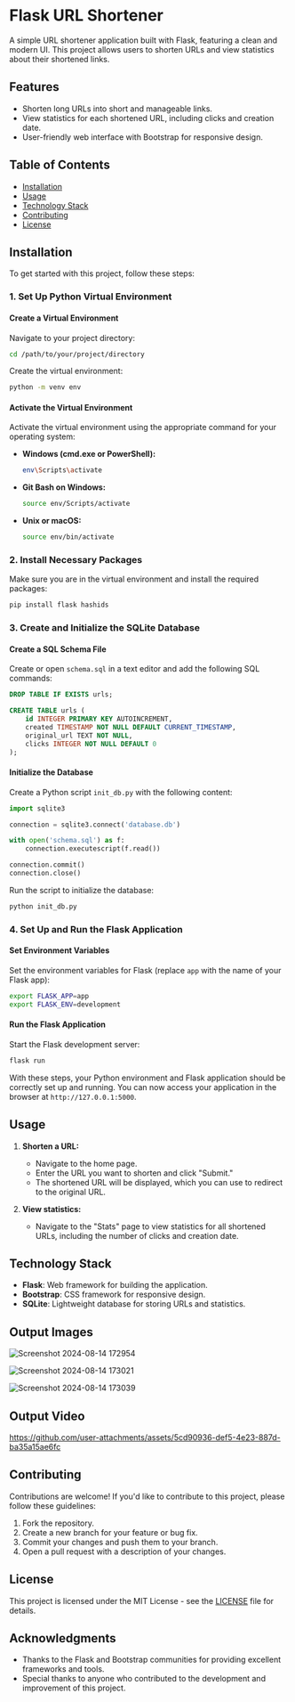 # Flask URL Shortener

A simple URL shortener application built with Flask, featuring a clean and modern UI. This project allows users to shorten URLs and view statistics about their shortened links.

## Features

- Shorten long URLs into short and manageable links.
- View statistics for each shortened URL, including clicks and creation date.
- User-friendly web interface with Bootstrap for responsive design.

## Table of Contents

- [Installation](#installation)
- [Usage](#usage)
- [Technology Stack](#technology-stack)
- [Contributing](#contributing)
- [License](#license)

## Installation

To get started with this project, follow these steps:

### 1. Set Up Python Virtual Environment

#### Create a Virtual Environment

Navigate to your project directory:

```bash
cd /path/to/your/project/directory
```

Create the virtual environment:

```bash
python -m venv env
```

#### Activate the Virtual Environment

Activate the virtual environment using the appropriate command for your operating system:

- **Windows (cmd.exe or PowerShell):**

  ```bash
  env\Scripts\activate
  ```

- **Git Bash on Windows:**

  ```bash
  source env/Scripts/activate
  ```

- **Unix or macOS:**

  ```bash
  source env/bin/activate
  ```

### 2. Install Necessary Packages

Make sure you are in the virtual environment and install the required packages:

```bash
pip install flask hashids
```

### 3. Create and Initialize the SQLite Database

#### Create a SQL Schema File

Create or open `schema.sql` in a text editor and add the following SQL commands:

```sql
DROP TABLE IF EXISTS urls;

CREATE TABLE urls (
    id INTEGER PRIMARY KEY AUTOINCREMENT,
    created TIMESTAMP NOT NULL DEFAULT CURRENT_TIMESTAMP,
    original_url TEXT NOT NULL,
    clicks INTEGER NOT NULL DEFAULT 0
);
```

#### Initialize the Database

Create a Python script `init_db.py` with the following content:

```python
import sqlite3

connection = sqlite3.connect('database.db')

with open('schema.sql') as f:
    connection.executescript(f.read())

connection.commit()
connection.close()
```

Run the script to initialize the database:

```bash
python init_db.py
```

### 4. Set Up and Run the Flask Application

#### Set Environment Variables

Set the environment variables for Flask (replace `app` with the name of your Flask app):

```bash
export FLASK_APP=app
export FLASK_ENV=development
```

#### Run the Flask Application

Start the Flask development server:

```bash
flask run
```

With these steps, your Python environment and Flask application should be correctly set up and running. You can now access your application in the browser at `http://127.0.0.1:5000`.

## Usage

1. **Shorten a URL:**

   - Navigate to the home page.
   - Enter the URL you want to shorten and click "Submit."
   - The shortened URL will be displayed, which you can use to redirect to the original URL.

2. **View statistics:**

   - Navigate to the "Stats" page to view statistics for all shortened URLs, including the number of clicks and creation date.

## Technology Stack

- **Flask**: Web framework for building the application.
- **Bootstrap**: CSS framework for responsive design.
- **SQLite**: Lightweight database for storing URLs and statistics.

## Output Images
![Screenshot 2024-08-14 172954](https://github.com/user-attachments/assets/a819eec1-2ac3-489e-a7a4-ce9c5fb6b939)


![Screenshot 2024-08-14 173021](https://github.com/user-attachments/assets/e65c68a4-1e01-45a0-948a-d8e2cdbb2f7b)


![Screenshot 2024-08-14 173039](https://github.com/user-attachments/assets/cf78196e-cd85-43df-976c-2a56a160abe7)


## Output Video


https://github.com/user-attachments/assets/5cd90936-def5-4e23-887d-ba35a15ae6fc




## Contributing

Contributions are welcome! If you'd like to contribute to this project, please follow these guidelines:

1. Fork the repository.
2. Create a new branch for your feature or bug fix.
3. Commit your changes and push them to your branch.
4. Open a pull request with a description of your changes.

## License

This project is licensed under the MIT License - see the [LICENSE](LICENSE) file for details.

## Acknowledgments

- Thanks to the Flask and Bootstrap communities for providing excellent frameworks and tools.
- Special thanks to anyone who contributed to the development and improvement of this project.

